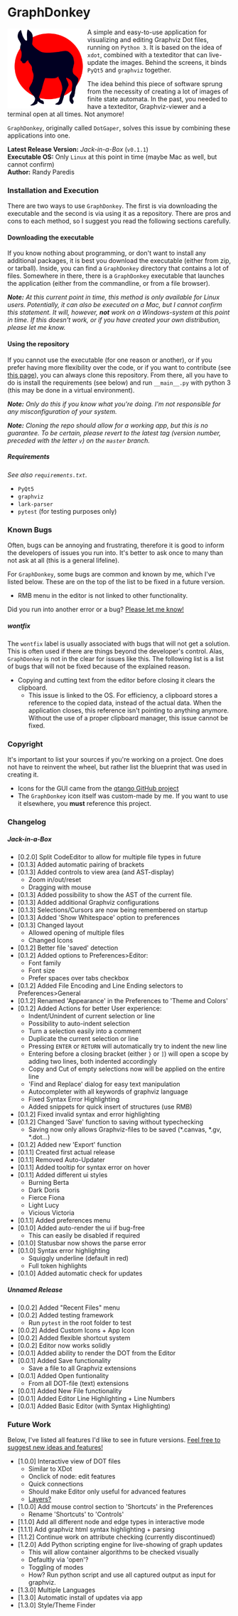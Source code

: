 # GraphDonkey

<img align="left" width="180" height="180" src="vendor/icons/graphdonkey.svg">

A simple and easy-to-use application for visualizing and editing Graphviz
Dot files, running on `Python 3`. It is based on the idea of `xdot`, combined 
with a texteditor that can live-update the images. Behind the screens, it 
binds `PyQt5` and `graphviz` together.

The idea behind this piece of software sprung from the necessity of creating a
lot of images of finite state automata. In the past, you needed to  have a
texteditor, Graphviz-viewer and a terminal open at all times. Not anymore!

`GraphDonkey`, originally called `DotGaper`, solves this issue by combining 
these applications into one.

**Latest Release Version:** _Jack-in-a-Box_ (`v0.1.1`)<br/>
**Executable OS:** Only `Linux` at this point in time
(maybe Mac as well, but cannot confirm)<br/>
**Author:** Randy Paredis

### Installation and Execution
There are two ways to use `GraphDonkey`. The first is via downloading the
executable and the second is via using it as a repository. There are pros and
cons to each method, so I suggest you read the following sections carefully.

#### Downloading the executable
If you know nothing about programming, or don't want to install any additional
packages, it is best you download the executable (either from zip, or tarball).
Inside, you can find a `GraphDonkey` directory that contains a lot of files.
Somewhere in there, there is a `GraphDonkey` executable that launches the
application (either from the commandline, or from a file browser).

_**Note:** At this current point in time, this method is only available for 
Linux users. Potentially, it can also be executed on a Mac, but I cannot 
confirm this statement. It will, however, **not** work on a Windows-system at
this point in time. If this doesn't work, or if you have created your own
distribution, please let me know._

#### Using the repository
If you cannot use the executable (for one reason or another), or if you prefer
having more flexibility over the code, or if you want to contribute (see
[this page](CONTRIBUTING.md)), you can always clone this repository. From there,
all you have to do is install the requirements (see below) and run `__main__.py`
with python 3 (this may be done in a virtual environment).

_**Note:** Only do this if you know what you're doing. I'm not responsible for
any misconfiguration of your system._

_**Note:** Cloning the repo should allow for a working app, but this is no
guarantee. To be certain, please revert to the latest tag
(version number, preceded with the letter `v`) on the `master` branch._

##### Requirements
_See also `requirements.txt`._
* `PyQt5`
* `graphviz`
* `lark-parser`
* `pytest` (for testing purposes only)

### Known Bugs
Often, bugs can be annoying and frustrating, therefore it is good to inform the
developers of issues you run into. It's better to ask once to many than not ask
at all (this is a general lifeline).

For `GraphDonkey`, some bugs are common and known by me, which I've listed
below. These are on the top of the list to be fixed in a future version.

* RMB menu in the editor is not linked to other functionality.

Did you run into another error or a bug?
[Please let me know!](https://github.com/RandyParedis/GraphDonkey/issues)

##### wontfix
The `wontfix` label is usually associated with bugs that will not get a
solution. This is often used if there are things beyond the developer's control.
Alas, `GraphDonkey` is not in the clear for issues like this. The following
list is a list of bugs that will not be fixed because of the explained reason.

* Copying and cutting text from the editor before closing it clears the
clipboard.
  * This issue is linked to the OS. For efficiency, a clipboard stores a 
  reference to the copied data, instead of the actual data. When the application
  closes, this reference isn't pointing to anything anymore. Without the use of
  a proper clipboard manager, this issue cannot be fixed.

### Copyright
It's important to list your sources if you're working on a project. One does not
have to reinvent the wheel, but rather list the blueprint that was used in
creating it.
* Icons for the GUI came from the [qtango GitHub project](
https://github.com/ppinard/qtango)
* The `GraphDonkey` icon itself was custom-made by me. If you want to use it
elsewhere, you **must** reference this project.

### Changelog
##### Jack-in-a-Box
* [0.2.0] Split CodeEditor to allow for multiple file types in future
* [0.1.3] Added automatic pairing of brackets
* [0.1.3] Added controls to view area (and AST-display)
  * Zoom in/out/reset
  * Dragging with mouse
* [0.1.3] Added possibility to show the AST of the current file.
* [0.1.3] Added additional Graphviz configurations
* [0.1.3] Selections/Cursors are now being remembered on startup
* [0.1.3] Added 'Show Whitespace' option to preferences
* [0.1.3] Changed layout
  * Allowed opening of multiple files
  * Changed Icons
* [0.1.2] Better file 'saved' detection
* [0.1.2] Added options to Preferences>Editor:
  * Font family
  * Font size
  * Prefer spaces over tabs checkbox
* [0.1.2] Added File Encoding and Line Ending selectors to Preferences>General
* [0.1.2] Renamed 'Appearance' in the Preferences to 'Theme and Colors'
* [0.1.2] Added Actions for better User experience:
  * Indent/Unindent of current selection or line
  * Possibility to auto-indent selection
  * Turn a selection easily into a comment
  * Duplicate the current selection or line
  * Pressing `ENTER` or `RETURN` will automatically try to indent the new line
  * Entering before a closing bracket (either `}` or `]`) will open a scope
  by adding two lines, both indented accordingly
  * Copy and Cut of empty selections now will be applied on the entire line
  * 'Find and Replace' dialog for easy text manipulation
  * Autocompleter with all keywords of graphviz language
  * Fixed Syntax Error Highlighting
  * Added snippets for quick insert of structures (use RMB)
* [0.1.2] Fixed invalid syntax and error highlighting
* [0.1.2] Changed 'Save' function to saving without typechecking
  * Saving now only allows Graphviz-files to be saved (*.canvas, *.gv, *.dot...)
* [0.1.2] Added new 'Export' function
* [0.1.1] Created first actual release
* [0.1.1] Removed Auto-Updater
* [0.1.1] Added tooltip for syntax error on hover
* [0.1.1] Added different ui styles
  * Burning Berta
  * Dark Doris
  * Fierce Fiona
  * Light Lucy
  * Vicious Victoria
* [0.1.1] Added preferences menu
* [0.1.0] Added auto-render the ui if bug-free
  * This can easily be disabled if required
* [0.1.0] Statusbar now shows the parse error
* [0.1.0] Syntax error highlighting
  * Squiggly underline (default in red)
  * Full token highlights
* [0.1.0] Added automatic check for updates

##### Unnamed Release
* [0.0.2] Added "Recent Files" menu
* [0.0.2] Added testing framework
  * Run `pytest` in the root folder to test
* [0.0.2] Added Custom Icons + App Icon
* [0.0.2] Added flexible shortcut system
* [0.0.2] Editor now works solidly
* [0.0.1] Added ability to render the DOT from the Editor
* [0.0.1] Added Save functionality
  * Save a file to all Graphviz extensions
* [0.0.1] Added Open funtionality
  * From all DOT-file (text) extensions
* [0.0.1] Added New File functionality
* [0.0.1] Added Editor Line Highlighting + Line Numbers
* [0.0.1] Added Basic Editor (with Syntax Highlighting)

### Future Work
Below, I've listed all features I'd like to see in future versions.
[Feel free to suggest new ideas and features!](
https://github.com/RandyParedis/GraphDonkey/issues)
* [1.0.0] Interactive view of DOT files
  * Similar to XDot
  * Onclick of node: edit features
  * Quick connections
  * Should make Editor only useful for advanced features
  * [Layers?](https://graphviz.gitlab.io/faq/#FaqOverlays)
* [1.0.0] Add mouse control section to 'Shortcuts' in the Preferences
  * Rename 'Shortcuts' to 'Controls'
* [1.1.0] Add all different node and edge types in interactive mode
* [1.1.1] Add graphviz html syntax highlighting + parsing
* [1.1.2] Continue work on attribute checking (currently discontinued)
* [1.2.0] Add Python scripting engine for live-showing of graph updates
  * This will allow container algorithms to be checked visually
  * Defaultly via 'open'?
  * Toggling of modes
  * How? Run python script and use all captured output as input for graphviz.
* [1.3.0] Multiple Languages
* [1.3.0] Automatic install of updates via app
* [1.3.0] Style/Theme Finder

